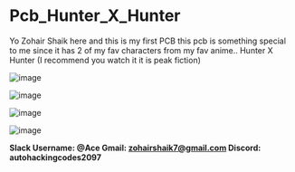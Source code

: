 # Pcb_Hunter_X_Hunter

Yo Zohair Shaik here and this is my first PCB this pcb is something special to me since it has 2 of my fav characters from my fav anime.. Hunter X Hunter (I recommend you watch it it is peak fiction)

![image](https://github.com/user-attachments/assets/421d617f-445e-45d8-8d72-07b06605e5c2)

![image](https://github.com/user-attachments/assets/14552622-b1e3-4695-8bd3-e2b224e7ef2f)

![image](https://github.com/user-attachments/assets/bd3f893a-4c31-4e3c-a228-1967dc8bc5e3)

![image](https://github.com/user-attachments/assets/f26752b8-357d-45a8-b164-27ae6e1f3bf4)


**Slack Username: @Ace Gmail: zohairshaik7@gmail.com Discord: autohackingcodes2097**
